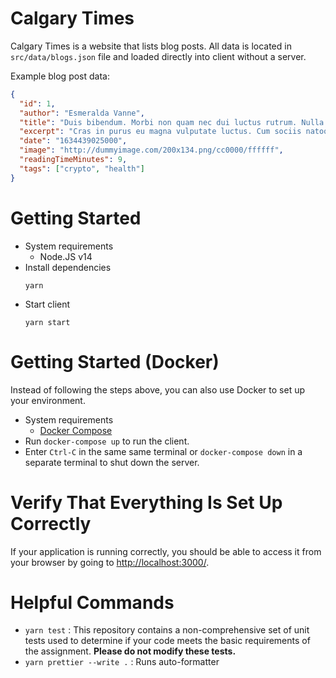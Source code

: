 # Calgary Times

Calgary Times is a website that lists blog posts. All data is located in `src/data/blogs.json` file and loaded directly into client without a server.

Example blog post data:

```json
{
  "id": 1,
  "author": "Esmeralda Vanne",
  "title": "Duis bibendum. Morbi non quam nec dui luctus rutrum. Nulla tellus.",
  "excerpt": "Cras in purus eu magna vulputate luctus. Cum sociis natoque penatibus et magnis dis parturient montes, nascetur ridiculus mus.",
  "date": "1634439025000",
  "image": "http://dummyimage.com/200x134.png/cc0000/ffffff",
  "readingTimeMinutes": 9,
  "tags": ["crypto", "health"]
}
```

# Getting Started

- System requirements
  - Node.JS v14
- Install dependencies
  ```
  yarn
  ```
- Start client
  ```
  yarn start
  ```

# Getting Started (Docker)

Instead of following the steps above, you can also use Docker to set up your environment.

- System requirements
  - [Docker Compose](https://docs.docker.com/compose/install/)
- Run `docker-compose up` to run the client.
- Enter `Ctrl-C` in the same same terminal or `docker-compose down` in a separate terminal to shut down the server.

# Verify That Everything Is Set Up Correctly

If your application is running correctly, you should be able to access it from your browser by going to [http://localhost:3000/](http://localhost:3000/).

# Helpful Commands

- `yarn test` : This repository contains a non-comprehensive set of unit tests used to determine if your code meets the basic requirements of the assignment. **Please do not modify these tests.**
- `yarn prettier --write .` : Runs auto-formatter
